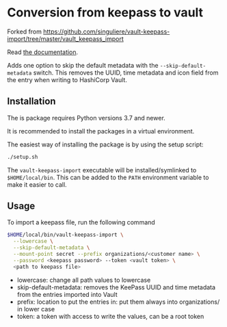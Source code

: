 # Conversion from keepass to vault

Forked from https://github.com/singuliere/vault-keepass-import/tree/master/vault_keepass_import

Read [the documentation](http://vault-keepass-import.readthedocs.io/).

Adds one option to skip the default metadata with the `--skip-default-metadata` switch. This removes the UUID, time metadata and icon field from the entry when writing to HashiCorp Vault.

## Installation

The is package requires Python versions 3.7 and newer.

It is recommended to install the packages in a virtual environment.

The easiest way of installing the package is by using the setup script:

```bash
./setup.sh
```

The `vault-keepass-import` executable will be installed/symlinked to `$HOME/local/bin`. This can be added to the `PATH` environment variable to make it easier to call.

## Usage

To import a keepass file, run the following command
```bash
$HOME/local/bin/vault-keepass-import \
  --lowercase \
  --skip-default-metadata \
  --mount-point secret --prefix organizations/<customer name> \
  --password <keepass password> --token <vault token> \
  <path to keepass file>
```

* lowercase: change all path values to lowercase
* skip-default-metadata: removes the KeePass UUID and time metadata from the entries imported into Vault
* prefix: location to put the entries in: put them always into organizations/<customer name> in lower case
* token: a token with access to write the values, can be a root token
